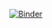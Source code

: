 [![Binder](https://mybinder.org/badge_logo.svg)](https://mybinder.org/v2/gh/cahi99/desarrollo/master)

